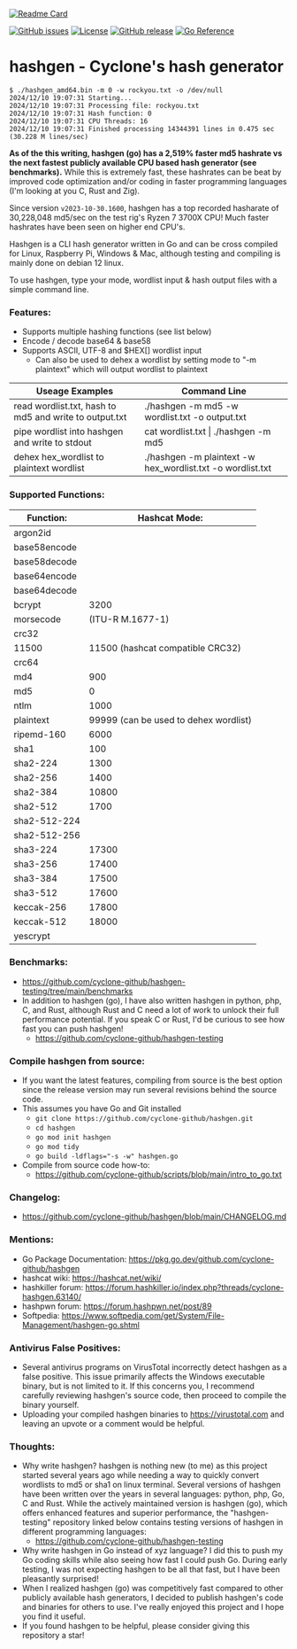 [![Readme Card](https://github-readme-stats.vercel.app/api/pin/?username=cyclone-github&repo=hashgen&theme=gruvbox)](https://github.com/cyclone-github/hashgen/)

<!-- [![Go Report Card](https://goreportcard.com/badge/github.com/cyclone-github/hashgen)](https://goreportcard.com/report/github.com/cyclone-github/hashgen) -->
[![GitHub issues](https://img.shields.io/github/issues/cyclone-github/hashgen.svg)](https://github.com/cyclone-github/hashgen/issues)
[![License](https://img.shields.io/github/license/cyclone-github/hashgen.svg)](LICENSE)
[![GitHub release](https://img.shields.io/github/release/cyclone-github/hashgen.svg)](https://github.com/cyclone-github/hashgen/releases)
[![Go Reference](https://pkg.go.dev/badge/github.com/cyclone-github/hashgen.svg)](https://pkg.go.dev/github.com/cyclone-github/hashgen)

# hashgen - Cyclone's hash generator
```
$ ./hashgen_amd64.bin -m 0 -w rockyou.txt -o /dev/null
2024/12/10 19:07:31 Starting...
2024/12/10 19:07:31 Processing file: rockyou.txt
2024/12/10 19:07:31 Hash function: 0
2024/12/10 19:07:31 CPU Threads: 16
2024/12/10 19:07:31 Finished processing 14344391 lines in 0.475 sec (30.228 M lines/sec)
```
**As of the this writing, hashgen (go) has a 2,519% faster md5 hashrate vs the next fastest publicly available CPU based hash generator (see benchmarks).** While this is extremely fast, these hashrates can be beat by improved code optimization and/or coding in faster programming languages (I'm looking at you C, Rust and Zig).

Since version `v2023-10-30.1600`, hashgen has a top recorded hasharate of 30,228,048 md5/sec on the test rig's Ryzen 7 3700X CPU! Much faster hashrates have been seen on higher end CPU's.

Hashgen is a CLI hash generator written in Go and can be cross compiled for Linux, Raspberry Pi, Windows & Mac, although testing and compiling is mainly done on debian 12 linux.

To use hashgen, type your mode, wordlist input & hash output files with a simple command line.

### Features:
- Supports multiple hashing functions (see list below)
- Encode / decode base64 & base58
- Supports ASCII, UTF-8 and $HEX[] wordlist input
  - Can also be used to dehex a wordlist by setting mode to "-m plaintext" which will output wordlist to plaintext

| Useage Examples | Command Line |
|-----------|-----------|
| read wordlist.txt, hash to md5 and write to output.txt | ./hashgen -m md5 -w wordlist.txt -o output.txt |
| pipe wordlist into hashgen and write to stdout | cat wordlist.txt \| ./hashgen -m md5 |
| dehex hex_wordlist to plaintext wordlist | ./hashgen -m plaintext -w hex_wordlist.txt -o wordlist.txt |

### Supported Functions:
| Function: | Hashcat Mode: |
|-----------|-----------|
| argon2id | |
| base58encode | |
| base58decode | |
| base64encode | |
| base64decode | |
| bcrypt | 3200 |
| morsecode | (ITU-R M.1677-1) |
| crc32 | |
| 11500 | 11500 (hashcat compatible CRC32)|
| crc64 | |
| md4 | 900 |
| md5 | 0 |
| ntlm| 1000|
| plaintext | 99999 (can be used to dehex wordlist) |
| ripemd-160| 6000|
| sha1| 100 |
| sha2-224| 1300|
| sha2-256| 1400|
| sha2-384| 10800 |
| sha2-512| 1700|
| sha2-512-224| |
| sha2-512-256| |
| sha3-224| 17300 |
| sha3-256| 17400 |
| sha3-384| 17500 |
| sha3-512| 17600 |
| keccak-256| 17800 |
| keccak-512| 18000 |
| yescrypt | |

### Benchmarks:
- https://github.com/cyclone-github/hashgen-testing/tree/main/benchmarks
- In addition to hashgen (go), I have also written hashgen in python, php, C, and Rust, although Rust and C need a lot of work to unlock their full performance potential. If you speak C or Rust, I'd be curious to see how fast you can push hashgen!
  - https://github.com/cyclone-github/hashgen-testing

### Compile hashgen from source:
- If you want the latest features, compiling from source is the best option since the release version may run several revisions behind the source code.
- This assumes you have Go and Git installed
  - `git clone https://github.com/cyclone-github/hashgen.git`
  - `cd hashgen`
  - `go mod init hashgen`
  - `go mod tidy`
  - `go build -ldflags="-s -w" hashgen.go`
- Compile from source code how-to:
  - https://github.com/cyclone-github/scripts/blob/main/intro_to_go.txt

### Changelog:
- https://github.com/cyclone-github/hashgen/blob/main/CHANGELOG.md
 
### Mentions:
- Go Package Documentation: https://pkg.go.dev/github.com/cyclone-github/hashgen
- hashcat wiki: https://hashcat.net/wiki/
- hashkiller forum: https://forum.hashkiller.io/index.php?threads/cyclone-hashgen.63140/
- hashpwn forum: https://forum.hashpwn.net/post/89
- Softpedia: https://www.softpedia.com/get/System/File-Management/hashgen-go.shtml

### Antivirus False Positives:
- Several antivirus programs on VirusTotal incorrectly detect hashgen as a false positive. This issue primarily affects the Windows executable binary, but is not limited to it. If this concerns you, I recommend carefully reviewing hashgen's source code, then proceed to compile the binary yourself.
- Uploading your compiled hashgen binaries to https://virustotal.com and leaving an upvote or a comment would be helpful.

### Thoughts:
- Why write hashgen? hashgen is nothing new (to me) as this project started several years ago while needing a way to quickly convert wordlists to md5 or sha1 on linux terminal. Several versions of hashgen have been written over the years in several languages: python, php, Go, C and Rust. While the actively maintained version is hashgen (go), which offers enhanced features and superior performance, the "hashgen-testing" repository linked below contains testing versions of hashgen in different programming languages:
  - https://github.com/cyclone-github/hashgen-testing
- Why write hashgen in Go instead of xyz language? I did this to push my Go coding skills while also seeing how fast I could push Go. During early testing, I was not expecting hashgen to be all that fast, but I have been pleasantly surprised!
- When I realized hashgen (go) was competitively fast compared to other publicly available hash generators, I decided to publish hashgen's code and binaries for others to use. I've really enjoyed this project and I hope you find it useful.
- If you found hashgen to be helpful, please consider giving this repository a star!
